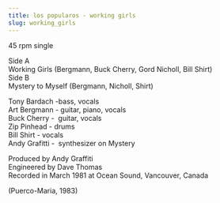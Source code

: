 ```yaml
---
title: los popularos - working girls
slug: working_girls
---
```

45 rpm single  
  
Side A  
Working Girls (Bergmann, Buck Cherry, Gord Nicholl, Bill Shirt)  
Side B  
Mystery to Myself (Bergmann, Nicholl, Shirt)  
  
Tony Bardach -bass, vocals  
Art Bergmann - guitar, piano, vocals  
Buck Cherry -&nbsp; guitar, vocals  
Zip Pinhead - drums  
Bill Shirt - vocals  
Andy Grafitti -&nbsp; synthesizer on Mystery  
  
Produced by Andy Graffiti  
Engineered by Dave Thomas  
Recorded in March 1981 at Ocean Sound, Vancouver, Canada  
  
(Puerco-Maria, 1983)  
